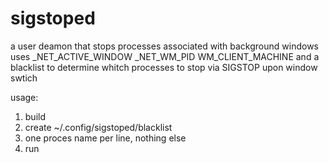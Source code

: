 # sigstoped
a user deamon that stops processes associated with background windows
uses _NET_ACTIVE_WINDOW _NET_WM_PID WM_CLIENT_MACHINE and a blacklist to determine whitch processes to stop via SIGSTOP upon window swtich

usage:

1. build
2. create ~/.config/sigstoped/blacklist
  1. one proces name per line, nothing else
3. run

